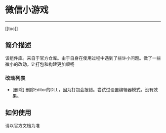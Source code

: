 # 微信小游戏

---

[[toc]]

## 简介描述

该组件库。来自于官方仓库。由于自身在使用过程中遇到了些许小问题。做了一些微小的改动。让打包和构建更加顺畅

### 改动列表

- [删除] 删除Editor的DLL，因为打包会报错。尝试过设置编辑器模式。没有效果。

## 如何使用

请以官方文档为准
